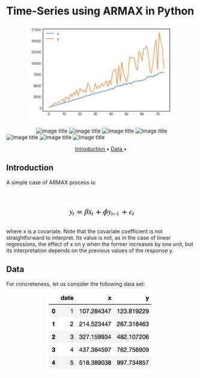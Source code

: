 # Time-Series using ARMAX in Python

<p align="center">
  <img src="plotARMAX.png" 
       width="400">
</p>

&nbsp;&nbsp;&nbsp;&nbsp;&nbsp;&nbsp;&nbsp;&nbsp;&nbsp;&nbsp;&nbsp;&nbsp;&nbsp;&nbsp;&nbsp;&nbsp;&nbsp;&nbsp;&nbsp;
![image title](https://img.shields.io/badge/work-in%20progress-blue.svg) ![image title](https://img.shields.io/badge/statsmodels-v0.8.0-blue.svg) ![Image title](https://img.shields.io/badge/sklearn-0.19.1-orange.svg) ![Image title](https://img.shields.io/badge/seaborn-v0.8.1-yellow.svg) ![Image title](https://img.shields.io/badge/pandas-0.22.0-red.svg) ![Image title](https://img.shields.io/badge/numpy-1.14.2-green.svg) ![Image title](https://img.shields.io/badge/matplotlib-v2.1.2-orange.svg)
<p align="center">
  <a href="#intro"> Introduction </a> •
  <a href="#data"> Data </a> •
</p>

<a id = 'intro'></a>
## Introduction

A simple case of ARMAX process is:

&nbsp;&nbsp;&nbsp;&nbsp;
<p align="center">
  <img src="ARMAX.png" 
       width="200">
</p>
where x is a covariate. Note that the covariate coefficient is not straightforward to interpret. Its value is not, as in the case of linear regressions, the effect of x on y when the former increases by one unit, but its interpretation depends on the previous values of the response y.

<a id = 'data'></a>
## Data

For concreteness, let us consider the following data set:

<p align="center">
  <img src="datasetpic.png", width="300",height="300">
</p> 

